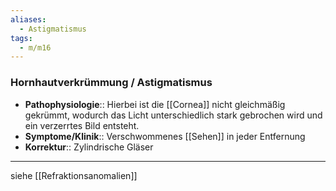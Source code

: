 ```yaml
---
aliases:
  - Astigmatismus
tags:
  - m/m16
---
```

### Hornhautverkrümmung / Astigmatismus
- **Pathophysiologie**:: Hierbei ist die [[Cornea]] nicht gleichmäßig gekrümmt, wodurch das Licht unterschiedlich stark gebrochen wird und ein verzerrtes Bild entsteht.
- **Symptome/Klinik**:: Verschwommenes [[Sehen]] in jeder Entfernung
- **Korrektur**:: Zylindrische Gläser
---
siehe [[Refraktionsanomalien]]